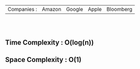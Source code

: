 <table>
        <tr>
            <td>Companies : </td>
            <td>Amazon</td>
            <td>Google</td>
            <td>Apple</td>
            <td>Bloomberg</td>          
        </tr>
    </table>

   <br>
  <br>

  <h2>Time Complexity : O(log(n))</h2>
    <h2>Space Complexity : O(1)</h2>

    
